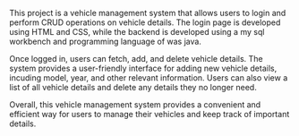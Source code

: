 This project is a vehicle management system that allows users to login and perform CRUD operations on vehicle details. The login page is developed using HTML and CSS, while the backend is developed using a my sql workbench and programming language of was java.

Once logged in, users can fetch, add, and delete vehicle details. The system provides a user-friendly interface for adding new vehicle details, incuding model, year, and other relevant information. Users can also view a list of all vehicle details and delete any details they no longer need.

Overall, this vehicle management system provides a convenient and efficient way for users to manage their vehicles and keep track of important details.
